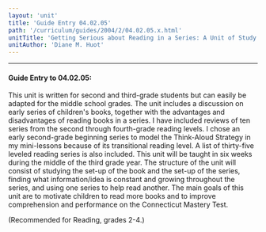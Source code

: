 ```yaml
---
layout: 'unit'
title: 'Guide Entry 04.02.05'
path: '/curriculum/guides/2004/2/04.02.05.x.html'
unitTitle: 'Getting Serious about Reading in a Series: A Unit of Study'
unitAuthor: 'Diane M. Huot'
---
```


<body>
<hr/>
 <h4>
  Guide Entry to 04.02.05:
 </h4>
 <p>
  This unit is written for second and third-grade students but can easily be adapted for the middle school grades. The unit includes a discussion on early series of children's books, together with the advantages and disadvantages of reading books in a series. I have included reviews of ten series from the second through fourth-grade reading levels. I chose an early second-grade beginning series to model the Think-Aloud Strategy in my mini-lessons because of its transitional reading level. A list of thirty-five leveled reading series is also included. This unit will be taught in six weeks during the middle of the third grade year. The structure of the unit will consist of studying the set-up of the book and the set-up of the series, finding what information/idea is constant and growing throughout the series, and using one series to help read another. The main goals of this unit are to motivate children to read more books and to improve comprehension and performance on the Connecticut Mastery Test.
 </p>
<p>
  (Recommended for Reading, grades 2-4.)
 </p>

</body>
